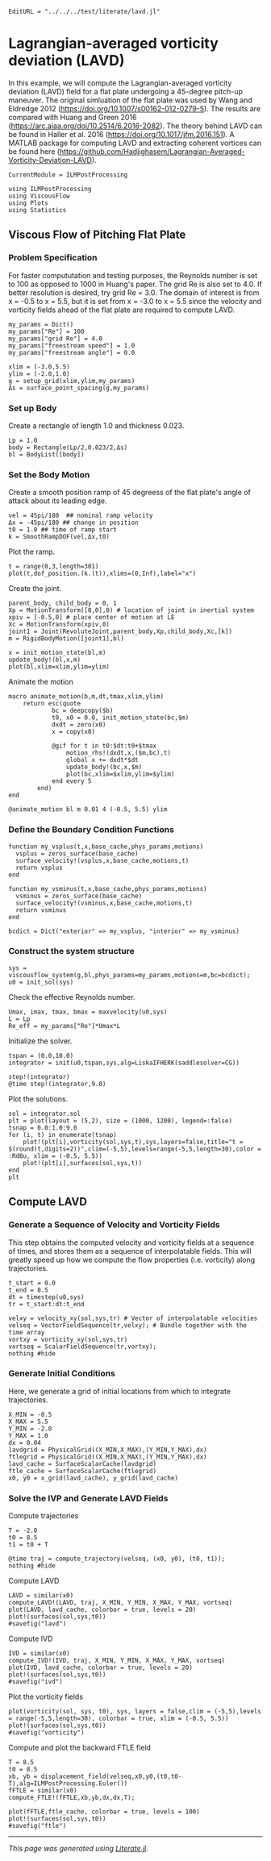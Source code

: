 ```@meta
EditURL = "../../../test/literate/lavd.jl"
```

# Lagrangian-averaged vorticity deviation (LAVD)
In this example, we will compute the Lagrangian-averaged vorticity deviation (LAVD) field for a flat plate undergoing a 45-degree pitch-up maneuver. The original simluation of the flat plate was used by Wang and Eldredge 2012 (https://doi.org/10.1007/s00162-012-0279-5). The results are compared with Huang and Green 2016 (https://arc.aiaa.org/doi/10.2514/6.2016-2082). The theory behind LAVD can be found in Haller et al. 2016 (https://doi.org/10.1017/jfm.2016.151). A MATLAB package for computing LAVD and extracting coherent vortices can be found here (https://github.com/Hadjighasem/Lagrangian-Averaged-Vorticity-Deviation-LAVD).

```@meta
CurrentModule = ILMPostProcessing
```

````@example lavd
using ILMPostProcessing
using ViscousFlow
using Plots
using Statistics
````

## Viscous Flow of Pitching Flat Plate
### Problem Specification
For faster compututation and testing purposes, the Reynolds number is set to 100 as opposed to 1000 in Huang's paper. The grid Re is also set to 4.0. If better resolution is desired, try grid Re = 3.0. The domain of interest is from x = -0.5 to x = 5.5, but it is set from x = -3.0 to x = 5.5 since the velocity and vorticity fields ahead of the flat plate are required to compute LAVD.

````@example lavd
my_params = Dict()
my_params["Re"] = 100
my_params["grid Re"] = 4.0
my_params["freestream speed"] = 1.0
my_params["freestream angle"] = 0.0

xlim = (-3.0,5.5)
ylim = (-2.0,1.0)
g = setup_grid(xlim,ylim,my_params)
Δs = surface_point_spacing(g,my_params)
````

### Set up Body
Create a rectangle of length 1.0 and thickness 0.023.

````@example lavd
Lp = 1.0
body = Rectangle(Lp/2,0.023/2,Δs)
bl = BodyList([body])
````

### Set the Body Motion
Create a smooth position ramp of 45 degreess of the flat plate's angle of attack about its leading edge.

````@example lavd
vel = 45pi/180  ## nominal ramp velocity
Δx = -45pi/180 ## change in position
t0 = 1.0 ## time of ramp start
k = SmoothRampDOF(vel,Δx,t0)
````

Plot the ramp.

````@example lavd
t = range(0,3,length=301)
plot(t,dof_position.(k.(t)),xlims=(0,Inf),label="x")
````

Create the joint.

````@example lavd
parent_body, child_body = 0, 1
Xp = MotionTransform([0,0],0) # location of joint in inertial system
xpiv = [-0.5,0] # place center of motion at LE
Xc = MotionTransform(xpiv,0)
joint1 = Joint(RevoluteJoint,parent_body,Xp,child_body,Xc,[k])
m = RigidBodyMotion([joint1],bl)

x = init_motion_state(bl,m)
update_body!(bl,x,m)
plot(bl,xlim=xlim,ylim=ylim)
````

Animate the motion

````@example lavd
macro animate_motion(b,m,dt,tmax,xlim,ylim)
    return esc(quote
            bc = deepcopy($b)
            t0, x0 = 0.0, init_motion_state(bc,$m)
            dxdt = zero(x0)
            x = copy(x0)

            @gif for t in t0:$dt:t0+$tmax
                motion_rhs!(dxdt,x,($m,bc),t)
                global x += dxdt*$dt
                update_body!(bc,x,$m)
                plot(bc,xlim=$xlim,ylim=$ylim)
            end every 5
        end)
end

@animate_motion bl m 0.01 4 (-0.5, 5.5) ylim
````

### Define the Boundary Condition Functions

````@example lavd
function my_vsplus(t,x,base_cache,phys_params,motions)
  vsplus = zeros_surface(base_cache)
  surface_velocity!(vsplus,x,base_cache,motions,t)
  return vsplus
end

function my_vsminus(t,x,base_cache,phys_params,motions)
  vsminus = zeros_surface(base_cache)
  surface_velocity!(vsminus,x,base_cache,motions,t)
  return vsminus
end

bcdict = Dict("exterior" => my_vsplus, "interior" => my_vsminus)
````

### Construct the system structure

````@example lavd
sys = viscousflow_system(g,bl,phys_params=my_params,motions=m,bc=bcdict);
u0 = init_sol(sys)
````

Check the effective Reynolds number.

````@example lavd
Umax, imax, tmax, bmax = maxvelocity(u0,sys)
L = Lp
Re_eff = my_params["Re"]*Umax*L
````

Initialize the solver.

````@example lavd
tspan = (0.0,10.0)
integrator = init(u0,tspan,sys,alg=LiskaIFHERK(saddlesolver=CG))

step!(integrator)
@time step!(integrator,9.0)
````

Plot the solutions.

````@example lavd
sol = integrator.sol
plt = plot(layout = (5,2), size = (1000, 1200), legend=:false)
tsnap = 0.0:1.0:9.0
for (i, t) in enumerate(tsnap)
    plot!(plt[i],vorticity(sol,sys,t),sys,layers=false,title="t = $(round(t,digits=2))",clim=(-5,5),levels=range(-5,5,length=30),color = :RdBu, xlim = (-0.5, 5.5))
    plot!(plt[i],surfaces(sol,sys,t))
end
plt
````

## Compute LAVD

### Generate a Sequence of Velocity and Vorticity Fields
This step obtains the computed velocity and vorticity fields at a sequence of times, and stores them as a sequence of interpolatable
fields. This will greatly speed up how we compute the flow properties (i.e. vorticity) along trajectories.

````@example lavd
t_start = 0.0
t_end = 8.5
dt = timestep(u0,sys)
tr = t_start:dt:t_end

velxy = velocity_xy(sol,sys,tr) # Vector of interpolatable velocities
velseq = VectorFieldSequence(tr,velxy); # Bundle together with the time array
vortxy = vorticity_xy(sol,sys,tr)
vortseq = ScalarFieldSequence(tr,vortxy);
nothing #hide
````

### Generate Initial Conditions
Here, we generate a grid of initial locations from which to integrate trajectories.

````@example lavd
X_MIN = -0.5
X_MAX = 5.5
Y_MIN = -2.0
Y_MAX = 1.0
dx = 0.04
lavdgrid = PhysicalGrid((X_MIN,X_MAX),(Y_MIN,Y_MAX),dx)
ftlegrid = PhysicalGrid((X_MIN,X_MAX),(Y_MIN,Y_MAX),dx)
lavd_cache = SurfaceScalarCache(lavdgrid)
ftle_cache = SurfaceScalarCache(ftlegrid)
x0, y0 = x_grid(lavd_cache), y_grid(lavd_cache)
````

### Solve the IVP and Generate LAVD Fields

Compute trajectories

````@example lavd
T = -2.0
t0 = 8.5
t1 = t0 + T

@time traj = compute_trajectory(velseq, (x0, y0), (t0, t1));
nothing #hide
````

Compute LAVD

````@example lavd
LAVD = similar(x0)
compute_LAVD!(LAVD, traj, X_MIN, Y_MIN, X_MAX, Y_MAX, vortseq)
plot(LAVD, lavd_cache, colorbar = true, levels = 20)
plot!(surfaces(sol,sys,t0))
#savefig("lavd")
````

Compute IVD

````@example lavd
IVD = similar(x0)
compute_IVD!(IVD, traj, X_MIN, Y_MIN, X_MAX, Y_MAX, vortseq)
plot(IVD, lavd_cache, colorbar = true, levels = 20)
plot!(surfaces(sol,sys,t0))
#savefig("ivd")
````

Plot the vorticity fields

````@example lavd
plot(vorticity(sol, sys, t0), sys, layers = false,clim = (-5,5),levels = range(-5,5,length=30), colorbar = true, xlim = (-0.5, 5.5))
plot!(surfaces(sol,sys,t0))
#savefig("vorticity")
````

Compute and plot the backward FTLE field

````@example lavd
T = 8.5
t0 = 8.5
xb, yb = displacement_field(velseq,x0,y0,(t0,t0-T),alg=ILMPostProcessing.Euler())
fFTLE = similar(x0)
compute_FTLE!(fFTLE,xb,yb,dx,dx,T);

plot(fFTLE,ftle_cache, colorbar = true, levels = 100)
plot!(surfaces(sol,sys,t0))
#savefig("ftle")
````

---

*This page was generated using [Literate.jl](https://github.com/fredrikekre/Literate.jl).*

